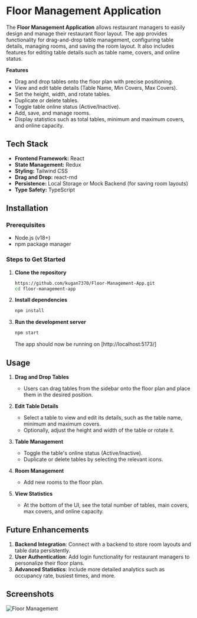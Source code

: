 
# Floor Management Application

The **Floor Management Application** allows restaurant managers to easily design and manage their restaurant floor layout. The app provides functionality for drag-and-drop table management, configuring table details, managing rooms, and saving the room layout. It also includes features for editing table details such as table name, covers, and online status.


**Features**
- Drag and drop tables onto the floor plan with precise positioning.
- View and edit table details (Table Name, Min Covers, Max Covers).
- Set the height, width, and rotate tables.
- Duplicate or delete tables.
- Toggle table online status (Active/Inactive).
- Add, save, and manage rooms.
- Display statistics such as total tables, minimum and maximum covers, and online capacity.

## Tech Stack

- **Frontend Framework:** React
- **State Management:** Redux
- **Styling:** Tailwind CSS
- **Drag and Drop:** react-rnd
- **Persistence:** Local Storage or Mock Backend (for saving room layouts)
- **Type Safety:** TypeScript

## Installation

### Prerequisites

- Node.js (v18+)
- npm  package manager

### Steps to Get Started

1. **Clone the repository**
    ```bash
    https://github.com/kugan7370/Floor-Management-App.git
    cd floor-management-app
    ```

2. **Install dependencies**
    ```bash
    npm install
    ```


3. **Run the development server**
    ```bash
    npm start
    ```

    The app should now be running on [http://localhost:5173/]

    
## Usage

1. **Drag and Drop Tables**
   - Users can drag tables from the sidebar onto the floor plan and place them in the desired position.

2. **Edit Table Details**
   - Select a table to view and edit its details, such as the table name, minimum and maximum covers.
   - Optionally, adjust the height and width of the table or rotate it.

3. **Table Management**
   - Toggle the table's online status (Active/Inactive).
   - Duplicate or delete tables by selecting the relevant icons.

4. **Room Management**
   - Add new rooms to the floor plan.
   

5. **View Statistics**
   - At the bottom of the UI, see the total number of tables, main covers, max covers, and online capacity.



## Future Enhancements


1. **Backend Integration**: Connect with a backend to store room layouts and table data persistently.
2. **User Authentication**: Add login functionality for restaurant managers to personalize their floor plans.
3. **Advanced Statistics**: Include more detailed analytics such as occupancy rate, busiest times, and more.

## Screenshots
![Floor Management](https://github.com/user-attachments/assets/cf37bd20-f8a9-4cdf-9d83-c02e47bd6bf9)

